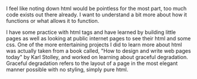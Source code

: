 I feel like noting down html would be pointless for the most part, too much code exists out there already. I want to understand a bit more about how it functions or what allows it to function. 

I have some practice with html tags and have learned by building little pages as well as looking at public internet pages to see their html and some css. One of the more entertaining projects I did to learn more about html was actually taken from a book called, "How to design and write web pages today" by Karl Stolley, and worked on learning about graceful degradation. Graceful degradation refers to the layout of a page in the most elegant manner possible with no styling, simply pure html. 